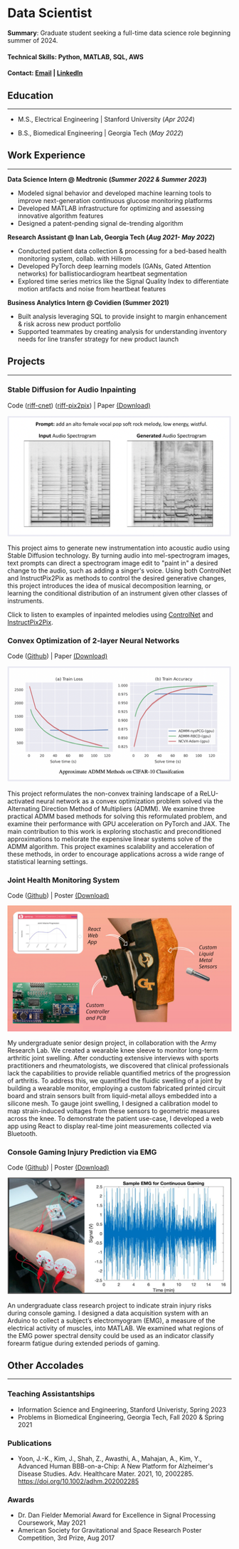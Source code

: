 # Data Scientist

**Summary**: Graduate student seeking a full-time data science role beginning summer of 2024.

#### Technical Skills: Python, MATLAB, SQL, AWS

#### Contact: [Email](mailto:zshah9@stanford.edu) | [LinkedIn](https://www.linkedin.com/in/zacharyshah/)

## Education
---
- M.S., Electrical Engineering | Stanford University (_Apr 2024_)	 			        		

- B.S., Biomedical Engineering | Georgia Tech (_May 2022_)

## Work Experience
---
**Data Science Intern @ Medtronic (_Summer 2022 & Summer 2023_)**
- Modeled signal behavior and developed machine learning tools to improve next-generation continuous glucose monitoring platforms
- Developed MATLAB infrastructure for optimizing and assessing innovative algorithm features
- Designed a patent-pending signal de-trending algorithm

**Research Assistant @ Inan Lab, Georgia Tech (_Aug 2021- May 2022_)**
- Conducted patient data collection & processing for a bed-based health monitoring system, collab. with Hillrom
- Developed PyTorch deep learning models (GANs, Gated Attention networks) for ballistiocardiogram heartbeat segmentation
- Explored time series metrics like the Signal Quality Index to differentiate motion artifacts and noise from heartbeat features

**Business Analytics Intern @ Covidien (Summer 2021)**
- Built analysis leveraging SQL to provide insight to margin enhancement & risk across new product portfolio
- Supported teammates by creating analysis for understanding inventory needs for line transfer strategy for new product launch

## Projects
---

### Stable Diffusion for Audio Inpainting
Code ([riff-cnet](https://github.com/zachary-shah/riff-cnet)) ([riff-pix2pix](https://github.com/zachary-shah/riff-pix2pix)) | Paper <a id="raw-url" href="https://raw.githubusercontent.com/zachary-shah/zachary-shah.github.io/master/assets/writing/StableDiffusionAudioInpainting.pdf">(Download)</a>

![AudioGeneration](assets/img/AudioGeneration.png)

This project aims to generate new instrumentation into acoustic audio using Stable Diffusion technology. By turning audio into mel-spectrogram images, text prompts can direct a spectrogram image edit to "paint in" a desired change to the audio, such as adding a singer's voice. Using both ControlNet and InstructPix2Pix as methods to control the desired generative changes, this project introduces the idea of musical decomposition learning, or learning the conditional distribution of an instrument given other classes of instruments.

Click to listen to examples of inpainted melodies using [ControlNet](https://github.com/zachary-shah/riff-cnet/tree/main#examples-of-our-models-samples) and [InstructPix2Pix](https://github.com/zachary-shah/riff-pix2pix#results).

### Convex Optimization of 2-layer Neural Networks
Code ([Github](https://github.com/zachary-shah/admmNN)) | Paper <a id="raw-url" href="https://raw.githubusercontent.com/zachary-shah/zachary-shah.github.io/master/assets/writing/ScalableADMMConvexNeuralNetworks.pdf">(Download)</a>

![ScalableAdmm](assets/img/ScalableADMMNN.png)

This project reformulates the non-convex training landscape of a ReLU-activated neural network as a convex optimization problem solved via the Alternating Direction Method of Multipliers (ADMM). We examine three practical ADMM based methods for solving this reformulated problem, and examine their performance with GPU acceleration on PyTorch and JAX. The main contribution to this work is exploring stochastic and preconditioned approximations to meliorate the expensive linear systems solve of the ADMM algorithm. This project examines scalability and acceleration of these methods, in order to encourage applications across a wide range of statistical learning settings. 

### Joint Health Monitoring System
Code ([Github](https://github.com/zshah9/sentrac)) | Poster <a id="raw-url" href="https://raw.githubusercontent.com/zachary-shah/zachary-shah.github.io/master/assets/writing/JointHealthMonitor.jpg">(Download)</a>

![KneeMonitor](assets/img/KneeMonitor.png)

My undergraduate senior design project, in collaboration with the Army Research Lab. We created a wearable knee sleeve to monitor long-term arthritic joint swelling. After conducting extensive interviews with sports practitioners and rheumatologists, we discovered that clinical professionals lack the capabilities to provide reliable quantified metrics of the progression of arthritis. To address this, we quantified the fluidic swelling of a joint by building a wearable monitor, employing a custom fabricated printed circuit board and strain sensors built from liquid-metal alloys embedded into a silicone mesh. To gauge joint swelling, I designed a calibration model to map strain-induced voltages from these sensors to geometric measures across the knee. To demonstrate the patient use-case, I developed a web app using React to display real-time joint measurements collected via Bluetooth.

### Console Gaming Injury Prediction via EMG
Code ([Github](https://github.com/zachary-shah/emg-rsi-indicator)) | Poster <a id="raw-url" href="https://raw.githubusercontent.com/zachary-shah/zachary-shah.github.io/master/assets/writing/ConsoleGamingEMGforRSI.pdf">(Download)</a>

![EMGForGaming](assets/img/EMGForGaming.png)

An undergraduate class research project to indicate strain injury risks during console gaming. I designed a data acquisition system with an Arduino to collect a subject’s electromyogram (EMG), a measure of the electrical activity of muscles, into MATLAB. We examined what regions of the EMG power spectral density could be used as an indicator classify forearm fatigue during extended periods of gaming. 

## Other Accolades
---

### Teaching Assistantships
- Information Science and Engineering, Stanford Univeristy, Spring 2023
- Problems in Biomedical Engineering, Georgia Tech, Fall 2020 & Spring 2021

### Publications
- Yoon, J.-K., Kim, J., Shah, Z., Awasthi, A., Mahajan, A., Kim, Y., Advanced Human BBB-on-a-Chip: A New Platform for Alzheimer's Disease Studies. Adv. Healthcare Mater. 2021, 10, 2002285. https://doi.org/10.1002/adhm.202002285

### Awards
- Dr. Dan Fielder Memorial Award for Excellence in Signal Processing Coursework, May 2021
- American Society for Gravitational and Space Research Poster Competition, 3rd Prize, Aug 2017


